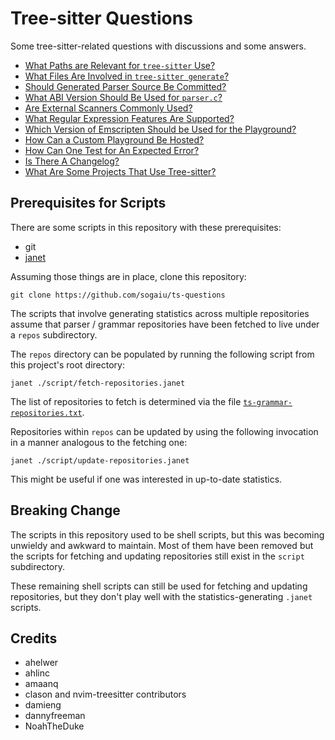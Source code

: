 # Tree-sitter Questions

Some tree-sitter-related questions with discussions and some answers.

* [What Paths are Relevant for `tree-sitter`
  Use?](questions/what-paths-are-relevant/README.md)
* [What Files Are Involved in `tree-sitter
  generate`?](questions/generate-subcommand-files/README.md)
* [Should Generated Parser Source Be
  Committed?](questions/should-parser-source-be-committed/README.md)
* [What ABI Version Should Be Used for
  `parser.c`?](questions/what-abi-level-should-be-used/README.md)
* [Are External Scanners Commonly
  Used?](questions/are-external-scanners-common/README.md)
* [What Regular Expression Features Are
  Supported?](questions/what-regex-features-are-supported/README.md)
* [Which Version of Emscripten Should be Used for the
  Playground?](questions/which-version-of-emscripten-should-be-used-for-the-playground/README.md)
* [How Can a Custom Playground Be
  Hosted?](questions/how-can-a-custom-playground-be-hosted/README.md)
* [How Can One Test for An Expected
  Error?](questions/how-to-test-for-an-expected-error/README.md)
* [Is There A Changelog?](questions/is-there-a-changelog/README.md)
* [What Are Some Projects That Use
  Tree-sitter?](questions/what-are-some-projects-that-use-tree-sitter/README.md)

## Prerequisites for Scripts

There are some scripts in this repository with these prerequisites:

* git
* [janet](https://github.com/janet-lang/janet)

Assuming those things are in place, clone this repository:

```
git clone https://github.com/sogaiu/ts-questions
```

The scripts that involve generating statistics across multiple
repositories assume that parser / grammar repositories have been
fetched to live under a `repos` subdirectory.

The `repos` directory can be populated by running the following script
from this project's root directory:

```
janet ./script/fetch-repositories.janet
```

The list of repositories to fetch is determined via the file
[`ts-grammar-repositories.txt`](ts-grammar-repositories.txt).

Repositories within `repos` can be updated by using the following
invocation in a manner analogous to the fetching one:

```
janet ./script/update-repositories.janet
```

This might be useful if one was interested in up-to-date statistics.

## Breaking Change

The scripts in this repository used to be shell scripts, but this was
becoming unwieldy and awkward to maintain.  Most of them have been
removed but the scripts for fetching and updating repositories still
exist in the `script` subdirectory.

These remaining shell scripts can still be used for fetching and
updating repositories, but they don't play well with the
statistics-generating `.janet` scripts.

## Credits

* ahelwer
* ahlinc
* amaanq
* clason and nvim-treesitter contributors
* damieng
* dannyfreeman
* NoahTheDuke

